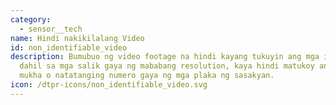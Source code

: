 ```yaml
---
category: 
  - sensor__tech
name: Hindi nakikilalang Video
id: non_identifiable_video
description: Bumubuo ng video footage na hindi kayang tukuyin ang mga indibidwal
  dahil sa mga salik gaya ng mababang resolution, kaya hindi matukoy ang mga
  mukha o natatanging numero gaya ng mga plaka ng sasakyan.
icon: /dtpr-icons/non_identifiable_video.svg
---
```

